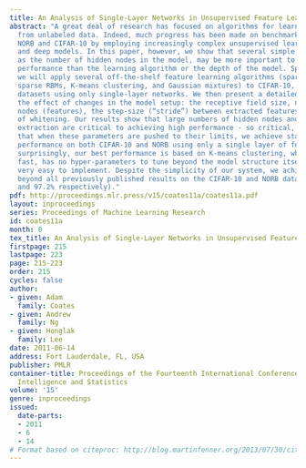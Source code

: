 ```yaml
---
title: An Analysis of Single-Layer Networks in Unsupervised Feature Learning
abstract: "A great deal of research has focused on algorithms for learning features
  from unlabeled data. Indeed, much progress has been made on benchmark datasets like
  NORB and CIFAR-10 by employing increasingly complex unsupervised learning algorithms
  and deep models. In this paper, however, we show that several simple factors, such
  as the number of hidden nodes in the model, may be more important to achieving high
  performance than the learning algorithm or the depth of the model. Specifically,
  we will apply several off-the-shelf feature learning algorithms (sparse auto-encoders,
  sparse RBMs, K-means clustering, and Gaussian mixtures) to CIFAR-10, NORB, and STL
  datasets using only single-layer networks. We then present a detailed analysis of
  the effect of changes in the model setup: the receptive field size, number of hidden
  nodes (features), the step-size (“stride”) between extracted features, and the effect
  of whitening. Our results show that large numbers of hidden nodes and dense feature
  extraction are critical to achieving high performance - so critical, in fact,
  that when these parameters are pushed to their limits, we achieve state-of-the-art
  performance on both CIFAR-10 and NORB using only a single layer of features. More
  surprisingly, our best performance is based on K-means clustering, which is extremely
  fast, has no hyper-parameters to tune beyond the model structure itself, and is
  very easy to implement. Despite the simplicity of our system, we achieve accuracy
  beyond all previously published results on the CIFAR-10 and NORB datasets (79.6%
  and 97.2% respectively)."
pdf: http://proceedings.mlr.press/v15/coates11a/coates11a.pdf
layout: inproceedings
series: Proceedings of Machine Learning Research
id: coates11a
month: 0
tex_title: An Analysis of Single-Layer Networks in Unsupervised Feature Learning
firstpage: 215
lastpage: 223
page: 215-223
order: 215
cycles: false
author:
- given: Adam
  family: Coates
- given: Andrew
  family: Ng
- given: Honglak
  family: Lee
date: 2011-06-14
address: Fort Lauderdale, FL, USA
publisher: PMLR
container-title: Proceedings of the Fourteenth International Conference on Artificial
  Intelligence and Statistics
volume: '15'
genre: inproceedings
issued:
  date-parts:
  - 2011
  - 6
  - 14
# Format based on citeproc: http://blog.martinfenner.org/2013/07/30/citeproc-yaml-for-bibliographies/
---
```


